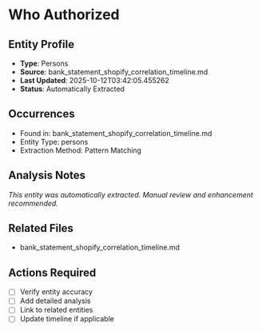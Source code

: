 # Who Authorized

## Entity Profile
- **Type**: Persons
- **Source**: bank_statement_shopify_correlation_timeline.md
- **Last Updated**: 2025-10-12T03:42:05.455262
- **Status**: Automatically Extracted

## Occurrences
- Found in: bank_statement_shopify_correlation_timeline.md
- Entity Type: persons
- Extraction Method: Pattern Matching

## Analysis Notes
*This entity was automatically extracted. Manual review and enhancement recommended.*

## Related Files
- bank_statement_shopify_correlation_timeline.md

## Actions Required
- [ ] Verify entity accuracy
- [ ] Add detailed analysis
- [ ] Link to related entities
- [ ] Update timeline if applicable
